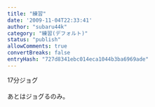 ```yaml
---
title: "練習"
date: '2009-11-04T22:33:41'
author: "subaru44k"
category: "練習(デフォルト)"
status: "publish"
allowComments: true
convertBreaks: false
entryHash: "727d8341ebc014eca1044b3ba6969ade"
---
```

17分ジョグ<br>
<br>
あとはジョグるのみ。
